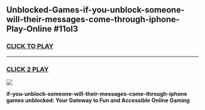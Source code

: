 
## Unblocked-Games-if-you-unblock-someone-will-their-messages-come-through-iphone-Play-Online #11ol3
<h3>
<a href="https://news.freeplayer.one?title=if-you-unblock-someone-will-their-messages-come-through-iphone&ref=3">CLICK TO PLAY</a></h3>
<hr>

<h3>
<a href="https://news.freeplayer.one?title=if-you-unblock-someone-will-their-messages-come-through-iphone&ref=3">CLICK 2 PLAY</a>
  
</h3>

<a href="https://news.freeplayer.one?title=if-you-unblock-someone-will-their-messages-come-through-iphone&ref=3"><img src="https://clearcache.store/games.png"></a>


**if-you-unblock-someone-will-their-messages-come-through-iphone games unblocked: Your Gateway to Fun and Accessible Online Gaming**
